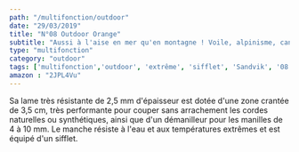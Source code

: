 ```yaml
---
path: "/multifonction/outdoor"
date: "29/03/2019"
title: "N°08 Outdoor Orange"
subtitle: "Aussi à l'aise en mer qu'en montagne ! Voile, alpinisme, canyoning, spéléo, trek, parapente..."
type: "multifonction"
category: "outdoor"
tags: ['multifonction','outdoor', 'extrême', 'sifflet', 'Sandvik', '08']
amazon : "2JPL4Vu"
---
```

Sa lame très résistante de 2,5 mm d'épaisseur est dotée d'une zone crantée de 3,5 cm, très performante pour couper sans arrachement les cordes naturelles ou synthétiques, ainsi que d'un démanilleur pour les manilles de 4 à 10 mm. Le manche résiste à l'eau et aux températures extrêmes et est équipé d'un sifflet.